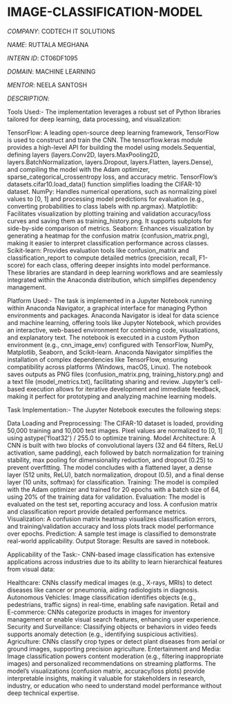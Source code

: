 # IMAGE-CLASSIFICATION-MODEL

*COMPANY*: CODTECH IT SOLUTIONS

*NAME*: RUTTALA MEGHANA

*INTERN ID*: CT06DF1095

*DOMAIN*: MACHINE LEARNING

*MENTOR*: NEELA SANTOSH

*DESCRIPTION*:

Tools Used:-
The implementation leverages a robust set of Python libraries tailored for deep learning, data processing, and visualization:

TensorFlow: A leading open-source deep learning framework, TensorFlow is used to construct and train the CNN. The tensorflow.keras module provides a high-level API for building the model using models.Sequential, defining layers (layers.Conv2D, layers.MaxPooling2D, layers.BatchNormalization, layers.Dropout, layers.Flatten, layers.Dense), and compiling the model with the Adam optimizer, sparse_categorical_crossentropy loss, and accuracy metric. TensorFlow’s datasets.cifar10.load_data() function simplifies loading the CIFAR-10 dataset.
NumPy: Handles numerical operations, such as normalizing pixel values to [0, 1] and processing model predictions for evaluation (e.g., converting probabilities to class labels with np.argmax).
Matplotlib: Facilitates visualization by plotting training and validation accuracy/loss curves and saving them as training_history.png. It supports subplots for side-by-side comparison of metrics.
Seaborn: Enhances visualization by generating a heatmap for the confusion matrix (confusion_matrix.png), making it easier to interpret classification performance across classes.
Scikit-learn: Provides evaluation tools like confusion_matrix and classification_report to compute detailed metrics (precision, recall, F1-score) for each class, offering deeper insights into model performance.
These libraries are standard in deep learning workflows and are seamlessly integrated within the Anaconda distribution, which simplifies dependency management.

Platform Used:-
The task is implemented in a Jupyter Notebook running within Anaconda Navigator, a graphical interface for managing Python environments and packages. Anaconda Navigator is ideal for data science and machine learning, offering tools like Jupyter Notebook, which provides an interactive, web-based environment for combining code, visualizations, and explanatory text. The notebook is executed in a custom Python environment (e.g., cnn_image_env) configured with TensorFlow, NumPy, Matplotlib, Seaborn, and Scikit-learn. Anaconda Navigator simplifies the installation of complex dependencies like TensorFlow, ensuring compatibility across platforms (Windows, macOS, Linux). The notebook saves outputs as PNG files (confusion_matrix.png, training_history.png) and a text file (model_metrics.txt), facilitating sharing and review. Jupyter’s cell-based execution allows for iterative development and immediate feedback, making it perfect for prototyping and analyzing machine learning models.

Task Implementation:-
The Jupyter Notebook executes the following steps:

Data Loading and Preprocessing: The CIFAR-10 dataset is loaded, providing 50,000 training and 10,000 test images. Pixel values are normalized to [0, 1] using astype('float32') / 255.0 to optimize training.
Model Architecture: A CNN is built with two blocks of convolutional layers (32 and 64 filters, ReLU activation, same padding), each followed by batch normalization for training stability, max pooling for dimensionality reduction, and dropout (0.25) to prevent overfitting. The model concludes with a flattened layer, a dense layer (512 units, ReLU), batch normalization, dropout (0.5), and a final dense layer (10 units, softmax) for classification.
Training: The model is compiled with the Adam optimizer and trained for 20 epochs with a batch size of 64, using 20% of the training data for validation.
Evaluation: The model is evaluated on the test set, reporting accuracy and loss. A confusion matrix and classification report provide detailed performance metrics.
Visualization: A confusion matrix heatmap visualizes classification errors, and training/validation accuracy and loss plots track model performance over epochs.
Prediction: A sample test image is classified to demonstrate real-world applicability.
Output Storage: Results are saved in notebook.

Applicability of the Task:-
CNN-based image classification has extensive applications across industries due to its ability to learn hierarchical features from visual data:

Healthcare: CNNs classify medical images (e.g., X-rays, MRIs) to detect diseases like cancer or pneumonia, aiding radiologists in diagnosis.
Autonomous Vehicles: Image classification identifies objects (e.g., pedestrians, traffic signs) in real-time, enabling safe navigation.
Retail and E-commerce: CNNs categorize products in images for inventory management or enable visual search features, enhancing user experience.
Security and Surveillance: Classifying objects or behaviors in video feeds supports anomaly detection (e.g., identifying suspicious activities).
Agriculture: CNNs classify crop types or detect plant diseases from aerial or ground images, supporting precision agriculture.
Entertainment and Media: Image classification powers content moderation (e.g., filtering inappropriate images) and personalized recommendations on streaming platforms. The model’s visualizations (confusion matrix, accuracy/loss plots) provide interpretable insights, making it valuable for stakeholders in research, industry, or education who need to understand model performance without deep technical expertise.

